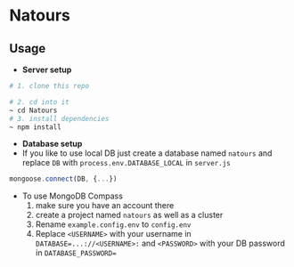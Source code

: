 # Natours

## Usage
- **Server setup**
```bash
# 1. clone this repo

# 2. cd into it
~ cd Natours
# 3. install dependencies
~ npm install
```
- **Database setup**
- If you like to use local DB just create a database named ```natours``` and replace ```DB``` with ```process.env.DATABASE_LOCAL``` in ```server.js```
```js
mongoose.connect(DB, {...})
```
- To use MongoDB Compass
  1. make sure you have an account there
  2. create a project named ```natours``` as well as a cluster
  3. Rename ```example.config.env``` to ```config.env```
  4. Replace ```<USERNAME>``` with your username in ```DATABASE=...://<USERNAME>:``` and ```<PASSWORD>``` with your DB password in ```DATABASE_PASSWORD=```
